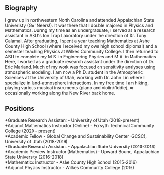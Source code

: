 ## Biography
I grew up in northwestern North Carolina and attended Appalachian State Univeristy (Go 'Neers!). It was there that I double majored in Physics and Mathematics. During my time as an undergraduate, I served as a research assistant in ASU's Ion Trap Laboratory under the direction of Dr. Tony Calamai. After graduating, I spent a year teaching Mathematics at Ashe County High School (where I received my own high school diploma!) and a semester teaching Physics at Wilkes Community College. I then returned to ASU to complete my M.S. in Engineering Physics and M.A. in Mathematics. Here, I worked as a graduate research assistant under the direction of Dr. Eric Marland. Much of my work was focused on sensitivity analyses using atmospheric modeling. I am now a Ph.D. student in the Atmospheric Sciences at the University of Utah, working with Dr. John Lin where I specialize in land-atmosphere interactions. In my free time I am hiking, playing various musical instruments (piano and violin/fiddle), or occasionally working along the New River back home.

## Positions
+Graduate Research Assistant - University of Utah (2018-present)  
+Adjunct Mathematics Instructor (Online) - Forsyth Technical Community College (2020 - present)  
*Academic Fellow - Global Change and Sustainability Center (GCSC), University of Utah (2018-2019)  
*Graduate Research Assistant - Appalachian State University (2016-2018)  
*Academic Preview Instructor (Mathematics) - Upward Bound, Appalachian State University (2016-2018)  
*Mathematics Instructor - Ashe County High School (2015-2016)  
*Adjunct Physics Instructor - Wilkes Community College (2016)
